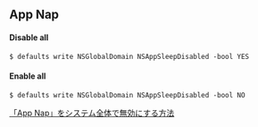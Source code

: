 ## App Nap

#### Disable all

```
$ defaults write NSGlobalDomain NSAppSleepDisabled -bool YES
```

#### Enable all

```
$ defaults write NSGlobalDomain NSAppSleepDisabled -bool NO
```

[「App Nap」をシステム全体で無効にする方法](https://mac-tegaki.com/basic-usage/disable-app-nap.html)
